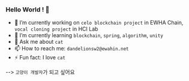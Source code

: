 ### Hello World ! 👋

* 🔭 I’m currently working on `celo blockchain project` in EWHA Chain, `vocal cloning project` in HCI Lab
* 🌱 I’m currently learning `blockchain`, `spring`, `algorithm`, `unity`
* 💬 Ask me about `cat`
* 📫 How to reach me: `dandelionsw2@ewahin.net`
* ⚡ Fun fact: I love `cat`

--> `고양이 개발자`가 되고 싶어요
